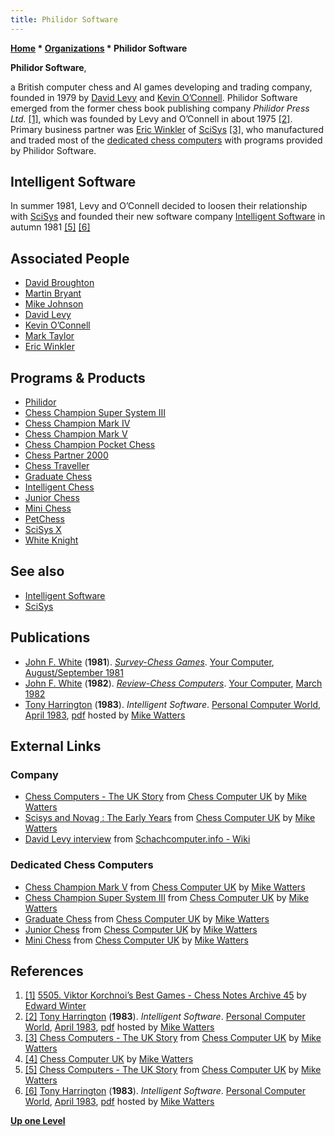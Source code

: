 ```yaml
---
title: Philidor Software
---
```

**[Home](Home "Home") \* [Organizations](Organizations "Organizations") \* Philidor Software**


**Philidor Software**,  

a British computer chess and AI games developing and trading company, founded in 1979 by [David Levy](David_Levy "David Levy") and [Kevin O’Connell](Kevin_O%E2%80%99Connell "Kevin O’Connell"). Philidor Software emerged from the former chess book publishing company *Philidor Press Ltd.* <a id="cite-note-1" href="#cite-ref-1">[1]</a>, which was founded by Levy and O’Connell in about 1975 <a id="cite-note-2" href="#cite-ref-2">[2]</a>. Primary business partner was [Eric Winkler](Eric_Winkler "Eric Winkler") of [SciSys](Saitek "Saitek") <a id="cite-note-3" href="#cite-ref-3">[3]</a>, who manufactured and traded most of the [dedicated chess computers](Dedicated_Chess_Computers "Dedicated Chess Computers") with programs provided by Philidor Software.



## Intelligent Software


In summer 1981, Levy and O’Connell decided to loosen their relationship with [SciSys](Saitek "Saitek") and founded their new software company [Intelligent Software](Intelligent_Software "Intelligent Software") in autumn 1981 <a id="cite-note-5" href="#cite-ref-5">[5]</a> <a id="cite-note-6" href="#cite-ref-6">[6]</a>



## Associated People


* [David Broughton](David_Broughton "David Broughton")
* [Martin Bryant](Martin_Bryant "Martin Bryant")
* [Mike Johnson](Mike_Johnson "Mike Johnson")
* [David Levy](David_Levy "David Levy")
* [Kevin O’Connell](Kevin_O%E2%80%99Connell "Kevin O’Connell")
* [Mark Taylor](Mark_Taylor "Mark Taylor")
* [Eric Winkler](Eric_Winkler "Eric Winkler")


## Programs & Products


* [Philidor](Philidor "Philidor")
* [Chess Champion Super System III](Chess_Champion_Super_System_III "Chess Champion Super System III")
* [Chess Champion Mark IV](Chess_Champion_Mark_IV "Chess Champion Mark IV")
* [Chess Champion Mark V](Chess_Champion_Mark_V "Chess Champion Mark V")
* [Chess Champion Pocket Chess](Chess_Champion_Pocket_Chess "Chess Champion Pocket Chess")
* [Chess Partner 2000](Chess_Partner_2000 "Chess Partner 2000")
* [Chess Traveller](index.php?title=Chess_Traveller&action=edit&redlink=1 "Chess Traveller (page does not exist)")
* [Graduate Chess](Mini_Chess#Graduate "Mini Chess")
* [Intelligent Chess](Intelligent_Chess "Intelligent Chess")
* [Junior Chess](Mini_Chess#Junior "Mini Chess")
* [Mini Chess](Mini_Chess "Mini Chess")
* [PetChess](PetChess "PetChess")
* [SciSys X](SciSys_X "SciSys X")
* [White Knight](White_Knight "White Knight")


## See also


* [Intelligent Software](Intelligent_Software "Intelligent Software")
* [SciSys](Saitek "Saitek")


## Publications


* [John F. White](John_F._White "John F. White") (**1981**). *[Survey-Chess Games](http://yourcomputeronline.wordpress.com/2010/12/10/survey-chess-games/)*. [Your Computer](Your_Computer "Your Computer"), [August/September 1981](http://yourcomputeronline.wordpress.com/2010/10/31/augustseptember-1981-contents-and-editorial/)
* [John F. White](John_F._White "John F. White") (**1982**). *[Review-Chess Computers](http://yourcomputeronline.wordpress.com/2011/01/31/review-chess-computers/)*. [Your Computer](Your_Computer "Your Computer"), [March 1982](http://yourcomputeronline.wordpress.com/2011/01/30/march-1982-contents-and-editorial/)
* [Tony Harrington](Tony_Harrington "Tony Harrington") (**1983**). *Intelligent Software*. [Personal Computer World](Personal_Computer_World "Personal Computer World"), [April 1983](http://www.chesscomputeruk.com/html/publication_archive_1983.html), [pdf](http://www.chesscomputeruk.com/PCW_April_1983.pdf) hosted by [Mike Watters](Mike_Watters "Mike Watters")


## External Links


### Company


* [Chess Computers - The UK Story](http://www.chesscomputeruk.com/html/chess_computers_-_the_uk_story.html) from [Chess Computer UK](http://www.chesscomputeruk.com/index.html) by [Mike Watters](Mike_Watters "Mike Watters")
* [Scisys and Novag : The Early Years](http://www.chesscomputeruk.com/html/scisys_and_novag___the_early_y.html) from [Chess Computer UK](http://www.chesscomputeruk.com/index.html) by [Mike Watters](Mike_Watters "Mike Watters")
* [David Levy interview](http://www.schach-computer.info/wiki/index.php/Levy,_David) from [Schachcomputer.info - Wiki](http://www.schach-computer.info/wiki/index.php/Hauptseite_En)


### Dedicated Chess Computers


* [Chess Champion Mark V](http://www.chesscomputeruk.com/html/chess_champion_mark_v.html) from [Chess Computer UK](http://www.chesscomputeruk.com/index.html) by [Mike Watters](Mike_Watters "Mike Watters")
* [Chess Champion Super System III](http://www.chesscomputeruk.com/html/chess_champion_super_system_ii.html) from [Chess Computer UK](http://www.chesscomputeruk.com/index.html) by [Mike Watters](Mike_Watters "Mike Watters")
* [Graduate Chess](http://www.chesscomputeruk.com/html/graduate_chess.html) from [Chess Computer UK](http://www.chesscomputeruk.com/index.html) by [Mike Watters](Mike_Watters "Mike Watters")
* [Junior Chess](http://www.chesscomputeruk.com/html/junior_chess.html) from [Chess Computer UK](http://www.chesscomputeruk.com/index.html) by [Mike Watters](Mike_Watters "Mike Watters")
* [Mini Chess](http://www.chesscomputeruk.com/html/mini_chess.html) from [Chess Computer UK](http://www.chesscomputeruk.com/index.html) by [Mike Watters](Mike_Watters "Mike Watters")


## References


1. <a id="cite-ref-1" href="#cite-note-1">[1]</a> [5505. Viktor Korchnoi’s Best Games - Chess Notes Archive 45](http://www.chesshistory.com/winter/winter45.html) by [Edward Winter](https://en.wikipedia.org/wiki/Edward_Winter_%28chess_historian%29)
2. <a id="cite-ref-2" href="#cite-note-2">[2]</a> [Tony Harrington](Tony_Harrington "Tony Harrington") (**1983**). *Intelligent Software*. [Personal Computer World](Personal_Computer_World "Personal Computer World"), [April 1983](http://www.chesscomputeruk.com/html/publication_archive_1983.html), [pdf](http://www.chesscomputeruk.com/PCW_April_1983.pdf) hosted by [Mike Watters](Mike_Watters "Mike Watters")
3. <a id="cite-ref-3" href="#cite-note-3">[3]</a> [Chess Computers - The UK Story](http://www.chesscomputeruk.com/html/chess_computers_-_the_uk_story.html) from [Chess Computer UK](http://www.chesscomputeruk.com/index.html) by [Mike Watters](Mike_Watters "Mike Watters")
4. <a id="cite-ref-4" href="#cite-note-4">[4]</a> [Chess Computer UK](http://www.chesscomputeruk.com/index.html) by [Mike Watters](Mike_Watters "Mike Watters")
5. <a id="cite-ref-5" href="#cite-note-5">[5]</a> [Chess Computers - The UK Story](http://www.chesscomputeruk.com/html/chess_computers_-_the_uk_story.html) from [Chess Computer UK](http://www.chesscomputeruk.com/index.html) by [Mike Watters](Mike_Watters "Mike Watters")
6. <a id="cite-ref-6" href="#cite-note-6">[6]</a> [Tony Harrington](Tony_Harrington "Tony Harrington") (**1983**). *Intelligent Software*. [Personal Computer World](Personal_Computer_World "Personal Computer World"), [April 1983](http://www.chesscomputeruk.com/html/publication_archive_1983.html), [pdf](http://www.chesscomputeruk.com/PCW_April_1983.pdf) hosted by [Mike Watters](Mike_Watters "Mike Watters")

**[Up one Level](Organizations "Organizations")**







 
